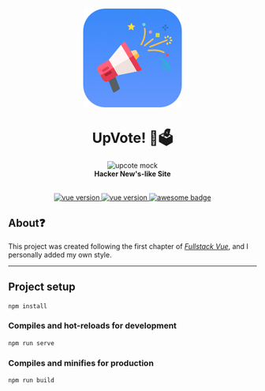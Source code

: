 <div align="center">
  <br>
  <img
    alt="Upvote logo"
    src="_docs/upvote-logo.png"
    width=200px
  />
  <h1>UpVote! 💯🗳</h1>
  <img
    alt="upcote mock"
    src="_docs/upvote-mock.png"
    width=600px
  />
  <br/>
  <strong>Hacker New's-like Site</strong>
  <br/>
</div>
<br/>
 <p align="center">
  <a href="https://vuejs.org/">
    <img src="https://img.shields.io/badge/Vue-2.5.17-brightgreen.svg" alt="vue version"/>
  </a>
   <a href="https://bulma.io/">
    <img src="https://img.shields.io/badge/Bulma-0.7.2-blue.svg" alt="vue version"/>
  </a>
  <a href="#">
    <img src="https://cdn.rawgit.com/sindresorhus/awesome/d7305f38d29fed78fa85652e3a63e154dd8e8829/media/badge.svg" alt="awesome badge"/>
  </a>
  
</div>

## About❓️
This project was created following the first chapter of [_Fullstack Vue_][1], and I personally added my own style.

[1]: https://www.fullstack.io/vue/

<hr>

## Project setup
```
npm install
```

### Compiles and hot-reloads for development
```
npm run serve
```

### Compiles and minifies for production
```
npm run build
```
